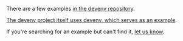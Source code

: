 There are a few examples [in the devenv repository](https://github.com/cachix/devenv/tree/main/examples).

[The devenv project itself uses devenv, which serves as an example](https://github.com/cachix/devenv/blob/main/devenv.nix).

If you're searching for an example but can't find it, [let us know](https://github.com/cachix/devenv/issues/12).
